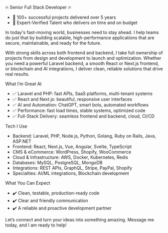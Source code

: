 🔥 Senior Full Stack Developer 🔥

- 🚀 100+ successful projects delivered over 5 years
- 🥇 Expert-Verified Talent who delivers on time and on budget

In today's fast-moving world, businesses need to stay ahead. I help teams do just that by building scalable, high-performance applications that are secure, maintainable, and ready for the future.

With strong skills across both frontend and backend, I take full ownership of projects from design and development to launch and optimization. Whether you need a powerful Laravel backend, a smooth React or Next.js frontend, or blockchain and AI integrations, I deliver clean, reliable solutions that drive real results.

What I’m Great At
- ✅ Laravel and PHP: fast APIs, SaaS platforms, multi-tenant systems
- ✅ React and Next.js: beautiful, responsive user interfaces
- ✅ AI and Automation: ChatGPT, smart bots, automated workflows
- ✅ Performance: fast load times, stable systems, optimized code
- ✅ Full-Stack Delivery: seamless frontend and backend, cloud, CI/CD

Tech I Use
- Backend: Laravel, PHP, Node.js, Python, Golang, Ruby on Rails, Java, ASP.NET
- Frontend: React, Next.js, Vue, Angular, Svelte, TypeScript
- CMS & eCommerce: WordPress, Shopify, WooCommerce
- Cloud & Infrastructure: AWS, Docker, Kubernetes, Redis
- Databases: MySQL, PostgreSQL, MongoDB
- Integrations: REST APIs, GraphQL, Stripe, PayPal, Shopify
- Specialties: AI/ML integrations, Blockchain development

What You Can Expect
- ✔️ Clean, testable, production-ready code
- ✔️ Clear and friendly communication
- ✔️ A reliable and proactive development partner

Let’s connect and turn your ideas into something amazing. Message me today, and I am ready to help!
